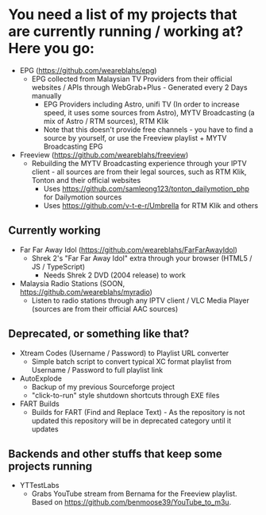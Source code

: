 # You need a list of my projects that are currently running / working at? Here you go:
 - EPG (https://github.com/weareblahs/epg)
   - EPG collected from Malaysian TV Providers from their official websites / APIs through WebGrab+Plus - Generated every 2 Days manually
     - EPG Providers including Astro, unifi TV (In order to increase speed, it uses some sources from Astro), MYTV Broadcasting (a mix of Astro / RTM sources), RTM Klik
     - Note that this doesn't provide free channels - you have to find a source by yourself, or use the Freeview playlist + MYTV Broadcasting EPG
 - Freeview (https://github.com/weareblahs/freeview)
   - Rebuilding the MYTV Broadcasting experience through your IPTV client - all sources are from their legal sources, such as RTM Klik, Tonton and their official websites
     - Uses https://github.com/samleong123/tonton_dailymotion_php for Dailymotion sources
     - Uses https://github.com/v-t-e-r/Umbrella for RTM Klik and others
## Currently working
 - Far Far Away Idol (https://github.com/weareblahs/FarFarAwayIdol)
   - Shrek 2's "Far Far Away Idol" extra through your browser (HTML5 / JS / TypeScript)
     - Needs Shrek 2 DVD (2004 release) to work
 - Malaysia Radio Stations (SOON, https://github.com/weareblahs/myradio)
   - Listen to radio stations through any IPTV client / VLC Media Player (sources are from their official AAC sources)

## Deprecated, or something like that?
 - Xtream Codes (Username / Password) to Playlist URL converter
   - Simple batch script to convert typical XC format playlist from Username / Password to full playlist link
 - AutoExplode
   - Backup of my previous Sourceforge project
   - "click-to-run" style shutdown shortcuts through EXE files
 - FART Builds
   - Builds for FART (Find and Replace Text) - As the repository is not updated this repository will be in deprecated category until it updates

## Backends and other stuffs that keep some projects running
 - YTTestLabs
   - Grabs YouTube stream from Bernama for the Freeview playlist. Based on https://github.com/benmoose39/YouTube_to_m3u.
